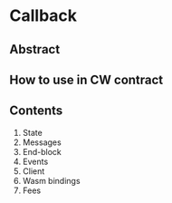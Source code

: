 # Callback

## Abstract

## How to use in CW contract

## Contents

1. State
2. Messages
3. End-block
4. Events
5. Client
6. Wasm bindings
7. Fees